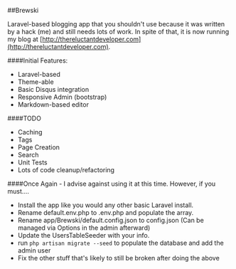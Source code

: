 ##Brewski

Laravel-based blogging app that you shouldn't use because it was written by a hack (me) and still needs lots of work. In spite of that, it is now running my blog
at [http://thereluctantdeveloper.com](http://thereluctantdeveloper.com).


####Initial Features:
- Laravel-based
- Theme-able
- Basic Disqus integration
- Responsive Admin (bootstrap)
- Markdown-based editor

####TODO
- Caching
- Tags
- Page Creation
- Search
- Unit Tests
- Lots of code cleanup/refactoring

####Once Again - I advise against using it at this time. However, if you must....

- Install the app like you would any other basic Laravel install.
- Rename default.env.php to .env.php and populate the array.
- Rename app/Brewski/default.config.json to config.json (Can be managed via Options in the admin afterward)
- Update the UsersTableSeeder with your info.
- run `php artisan migrate --seed` to populate the database and add the admin user
- Fix the other stuff that's likely to still be broken after doing the above